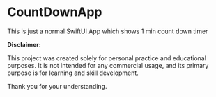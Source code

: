 # CountDownApp
This is just a normal SwiftUI App which shows 1 min count down timer


**Disclaimer:**

This project was created solely for personal practice and educational purposes. It is not intended for any commercial usage, and its primary purpose is for learning and skill development.

Thank you for your understanding.
